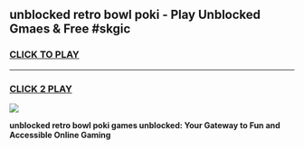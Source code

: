 
## unblocked retro bowl poki - Play Unblocked Gmaes & Free #skgic
<h3>
<a href="https://news.freeplayer.one?title=unblocked_retro_bowl_poki&ref=03M">CLICK TO PLAY</a></h3>
<hr>

<h3>
<a href="https://news.freeplayer.one?title=unblocked_retro_bowl_poki&ref=03M">CLICK 2 PLAY</a>
  
</h3>

<a href="https://news.freeplayer.one?title=unblocked_retro_bowl_poki&ref=03M"><img src="https://clearcache.store/games.png"></a>


**unblocked retro bowl poki games unblocked: Your Gateway to Fun and Accessible Online Gaming**
